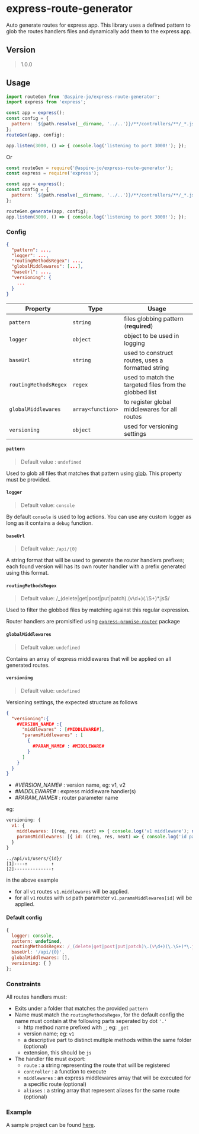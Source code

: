 # express-route-generator
Auto generate routes for express app. This library uses a defined pattern to glob the routes handlers files and dynamically add them to the express app.

## Version

> 1.0.0

## Usage

``` javascript
import routeGen from '@aspire-jo/express-route-generator';
import express from 'express';

const app = express();
const config = {
  pattern: `${path.resolve(__dirname, '../..')}/**/controllers/**/_*.js`,
};
routeGen(app, config);

app.listen(3000, () => { console.log('listening to port 3000!'); });
```

Or
``` javascript
const routeGen = require('@aspire-jo/express-route-generator');
const express = require('express');

const app = express();
const config = {
  pattern: `${path.resolve(__dirname, '../..')}/**/controllers/**/_*.js`,
};

routeGen.generate(app, config);
app.listen(3000, () => { console.log('listening to port 3000!'); });

```

### Config

``` json
{
  "pattern": ...,
  "logger": ...,
  "routingMethodsRegex": ...,
  "globalMiddlewares": [...],
  "baseUrl": ...,
  "versioning": {
    ...
  }
}
```

| Property | Type | Usage |
| ------------- | ------------- | ------------- | 
| `pattern` | `string` | files globbing pattern (**required**) |
| `logger` | `object` | object to be used in logging |
| `baseUrl` | `string` | used to construct routes, uses a formatted string |
| `routingMethodsRegex` | `regex` | used to match the targeted files from the globbed list |
| `globalMiddlewares` | `array<function>` | to register global middlewares for all routes |
| `versioning` | `object` |used for versioning settings |

#### `pattern`
> Default value : `undefined`

Used to glob all files that matches that pattern using [glob](https://www.npmjs.com/package/glob). This property must be provided.

#### `logger`
> Default value: `console`

By default `console` is used to log actions. You can use any custom logger as long as it contains a `debug` function.

#### `baseUrl`
> Default value: `/api/{0}` 

A string format that will be used to generate the router handlers prefixes; each found version will has its own router handler with a prefix generated using this format.

#### `routingMethodsRegex`
> Default value: /_(delete|get|post|put|patch)\.(v\d+)(\.\S+)*\.js$/

Used to filter the globbed files by matching against this regular expression.

Router handlers are promisified using [`express-promise-router`](https://www.npmjs.com/package/express-promise-router) package

#### `globalMiddlewares`
> Default value: `undefined`

Contains an array of express middlewares that will be applied on all generated routes.

#### `versioning`
> Default value: `undefined`

Versioning settings, the expected structure as follows

``` json
{
  "versioning":{
    #VERSION_NAME# :{
      "middlewares" : [#MIDDLEWARE#],
      "paramsMiddlewares" : [
        {
          #PARAM_NAME# : #MIDDLEWARE#
        }
      ]
    }
  }
}
```
- _#VERSION_NAME#_ : version name, eg: v1, v2
- _#MIDDLEWARE#_ : express middleware handler(s)
- _#PARAM_NAME#_ : router parameter name

eg: 
``` javascript
versioning: {
  v1: {
    middlewares: [(req, res, next) => { console.log('v1 middleware'); next(); }],
    paramsMiddlewares: [{ id: ((req, res, next) => { console.log('id parameter middleware'); next(); }) }]
  }
}
```

``` 
../api/v1/users/{id}/
[1]----↑         ↑
[2]--------------↑
```
in the above example
  - for all `v1` routes `v1.middlewares` will be applied.
  - for all `v1` routes with `id` path parameter `v1.paramsMiddlewares[id]` will be applied.

#### Default config
``` javascript
{
  logger: console,
  pattern: undefined,
  routingMethodsRegex: /_(delete|get|post|put|patch)\.(v\d+)(\.\S+)*\.js$/,
  baseUrl: '/api/{0}',
  globalMiddlewares: [],
  versioning: { }
};
```

### Constraints
All routes handlers must:
- Exits under a folder that matches the provided `pattern`
- Name must match the `routingMethodsRegex`, for the default config the name must contain at the following parts seperated by dot `'.'`
  - http method name prefixed with `_`; eg: `_get`
  - version name; eg: `v1`
  - a descriptive part to distinct multiple methods within the same folder (optional)
  - extension, this should be `js`
- The handler file must export:
  - `route` : a string representing the route that will be registered
  - `controller` : a function to execute
  - `middlewares` : an express middlewares array that will be executed for a specific route (optional)
  - `aliases` : a string array that represent aliases for the same route (optional)

### Example
A sample project can be found [here](https://github.com/aspire-jo/express-dynamic-routes-boilerplate).